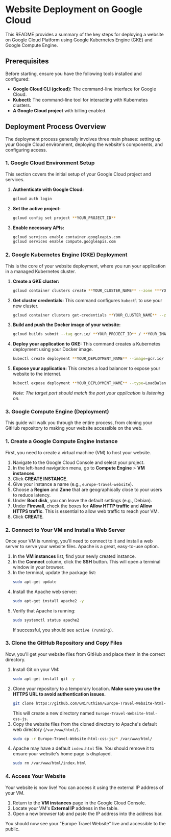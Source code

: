 # Website Deployment on Google Cloud

This README provides a summary of the key steps for deploying a website on Google Cloud Platform using Google Kubernetes Engine (GKE) and Google Compute Engine.

## Prerequisites

Before starting, ensure you have the following tools installed and configured:

  * **Google Cloud CLI (gcloud):** The command-line interface for Google Cloud.
  * **Kubectl:** The command-line tool for interacting with Kubernetes clusters.
  * **A Google Cloud project** with billing enabled.

## Deployment Process Overview

The deployment process generally involves three main phases: setting up your Google Cloud environment, deploying the website's components, and configuring access.

### 1\. Google Cloud Environment Setup

This section covers the initial setup of your Google Cloud project and services.

1.  **Authenticate with Google Cloud:**
    ```bash
    gcloud auth login
    ```
2.  **Set the active project:**
    ```bash
    gcloud config set project **YOUR_PROJECT_ID**
    ```
3.  **Enable necessary APIs:**
    ```bash
    gcloud services enable container.googleapis.com
    gcloud services enable compute.googleapis.com
    ```

### 2\. Google Kubernetes Engine (GKE) Deployment

This is the core of your website deployment, where you run your application in a managed Kubernetes cluster.

1.  **Create a GKE cluster:**
    ```bash
    gcloud container clusters create **YOUR_CLUSTER_NAME** --zone ***YOUR_COMPUTE_ZONE***
    ```
2.  **Get cluster credentials:** This command configures `kubectl` to use your new cluster.
    ```bash
    gcloud container clusters get-credentials **YOUR_CLUSTER_NAME** --zone **YOUR_COMPUTE_ZONE**
    ```
3.  **Build and push the Docker image of your website:**
    ```bash
    gcloud builds submit --tag gcr.io/ **YOUR_PROJECT_ID** / **YOUR_IMAGE_NAME** : **YOUR_IMAGE_TAG**
    ```
4.  **Deploy your application to GKE:** This command creates a Kubernetes deployment using your Docker image.
    ```bash
    kubectl create deployment **YOUR_DEPLOYMENT_NAME** --image=gcr.io/ **YOUR_PROJECT_ID** / **YOUR_IMAGE_NAME** : **YOUR_IMAGE_TAG**
    ```
5.  **Expose your application:** This creates a load balancer to expose your website to the internet.
    ```bash
    kubectl expose deployment **YOUR_DEPLOYMENT_NAME** --type=LoadBalancer --port=80 --target-port=8080
    ```
    *Note: The target port should match the port your application is listening on.*

### 3\. Google Compute Engine (Deployment)

This guide will walk you through the entire process, from cloning your GitHub repository to making your website accessible on the web.

### 1\. Create a Google Compute Engine Instance

First, you need to create a virtual machine (VM) to host your website.

1.  Navigate to the Google Cloud Console and select your project.
2.  In the left-hand navigation menu, go to **Compute Engine** \> **VM instances**.
3.  Click **CREATE INSTANCE**.
4.  Give your instance a name (e.g., `europe-travel-website`).
5.  Choose a **Region** and **Zone** that are geographically close to your users to reduce latency.
6.  Under **Boot disk**, you can leave the default settings (e.g., Debian).
7.  Under **Firewall**, check the boxes for **Allow HTTP traffic** and **Allow HTTPS traffic**. This is essential to allow web traffic to reach your VM.
8.  Click **CREATE**.

### 2\. Connect to Your VM and Install a Web Server

Once your VM is running, you'll need to connect to it and install a web server to serve your website files. Apache is a great, easy-to-use option.

1.  In the **VM instances** list, find your newly created instance.
2.  In the **Connect** column, click the **SSH** button. This will open a terminal window in your browser.
3.  In the terminal, update the package list:
    ```bash
    sudo apt-get update
    ```
4.  Install the Apache web server:
    ```bash
    sudo apt-get install apache2 -y
    ```
5.  Verify that Apache is running:
    ```bash
    sudo systemctl status apache2
    ```
    If successful, you should see `active (running)`.

### 3\. Clone the GitHub Repository and Copy Files

Now, you'll get your website files from GitHub and place them in the correct directory.

1.  Install Git on your VM:
    ```bash
    sudo apt-get install git -y
    ```
2.  Clone your repository to a temporary location. **Make sure you use the HTTPS URL to avoid authentication issues.**
    ```bash
    git clone https://github.com/GNiruthian/Europe-Travel-Website-html-css-js.git
    ```
    This will create a new directory named `Europe-Travel-Website-html-css-js`.
3.  Copy the website files from the cloned directory to Apache's default web directory (`/var/www/html/`).
    ```bash
    sudo cp -r Europe-Travel-Website-html-css-js/* /var/www/html/
    ```
4.  Apache may have a default `index.html` file. You should remove it to ensure your website's home page is displayed.
    ```bash
    sudo rm /var/www/html/index.html
    ```

### 4\. Access Your Website

Your website is now live\! You can access it using the external IP address of your VM.

1.  Return to the **VM instances** page in the Google Cloud Console.
2.  Locate your VM's **External IP** address in the table.
3.  Open a new browser tab and paste the IP address into the address bar.

You should now see your "Europe Travel Website" live and accessible to the public.

